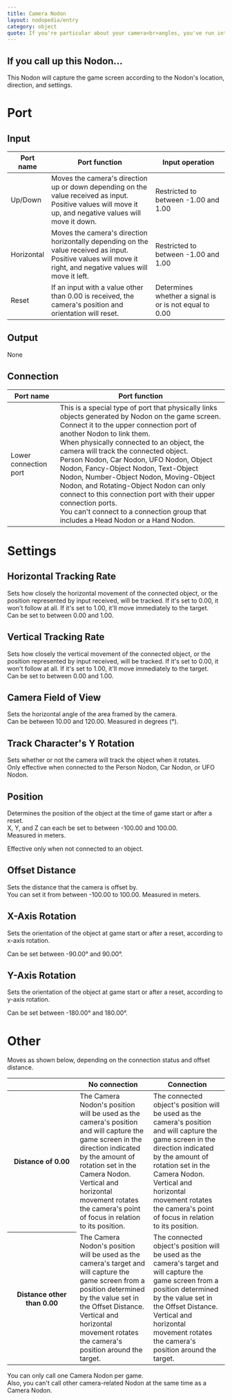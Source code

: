 ```yaml
---
title: Camera Nodon
layout: nodopedia/entry
category: object
quote: If you're particular about your camera<br>angles, you've run into the right Nodon.
---
```


## If you call up this Nodon...
This Nodon will capture the game screen according to the Nodon's location, direction, and settings.

# Port
## Input
<div class="table-wrapper"><table><thead><tr><th>Port name</th><th>Port function</th><th>Input operation</th></tr></thead><tbody><tr><td>Up/Down</td><td>Moves the camera's direction up or down depending on the value received as input.<br>Positive values will move it up, and negative values will move it down.</td><td>Restricted to between -1.00 and 1.00</td></tr><tr><td>Horizontal</td><td>Moves the camera's direction horizontally depending on the value received as input.<br>Positive values will move it right, and negative values will move it left.</td><td>Restricted to between -1.00 and 1.00</td></tr><tr><td>Reset</td><td>If an input with a value other than 0.00 is received, the camera's position and orientation will reset.</td><td>Determines whether a signal is or is not equal to 0.00</td></tr></tbody></table></div>

## Output
None

## Connection
<div class="table-wrapper"><table><thead><tr><th>Port name</th><th>Port function</th></tr></thead><tbody><tr><td>Lower connection port</td><td>This is a special type of port that physically links objects generated by Nodon on the game screen. Connect it to the upper connection port of another Nodon to link them.<br>When physically connected to an object, the camera will track the connected object.<br>Person Nodon, Car Nodon, UFO Nodon, Object Nodon, Fancy-Object Nodon, Text-Object Nodon, Number-Object Nodon, Moving-Object Nodon, and Rotating-Object Nodon can only connect to this connection port with their upper connection ports.<br>You can't connect to a connection group that includes a Head Nodon or a Hand Nodon.</td></tr></tbody></table></div>

# Settings
## Horizontal Tracking Rate
Sets how closely the horizontal movement of the connected object, or the position represented by input received, will be tracked. If it's set to 0.00, it won't follow at all. If it's set to 1.00, it'll move immediately to the target.<br>
Can be set to between 0.00 and 1.00.

## Vertical Tracking Rate
Sets how closely the vertical movement of the connected object, or the position represented by input received, will be tracked. If it's set to 0.00, it won't follow at all. If it's set to 1.00, it'll move immediately to the target.<br>
Can be set to between 0.00 and 1.00.

## Camera Field of View
Sets the horizontal angle of the area framed by the camera.<br>
Can be between 10.00 and 120.00. Measured in degrees (°).

## Track Character's Y Rotation
Sets whether or not the camera will track the object when it rotates.<br>
Only effective when connected to the Person Nodon, Car Nodon, or UFO Nodon.

## Position
Determines the position of the object at the time of game start or after a reset.<br>
X, Y, and Z can each be set to between -100.00 and 100.00.<br>
Measured in meters.

Effective only when not connected to an object.

## Offset Distance
Sets the distance that the camera is offset by.<br>
You can set it from between -100.00 to 100.00. Measured in meters.

## X-Axis Rotation
Sets the orientation of the object at game start or after a reset, according to x-axis rotation.

Can be set between -90.00° and 90.00°.

## Y-Axis Rotation
Sets the orientation of the object at game start or after a reset, according to y-axis rotation.

Can be set between -180.00° and 180.00°.

# Other
Moves as shown below, depending on the connection status and offset distance.


<table class="even"><thead><tr><th style="width: 9rem;"></th><th>No connection</th><th>Connection</th></tr></thead><tbody><tr><th style="width: 9rem;">Distance of 0.00</th><td>The Camera Nodon's position will be used as the camera's position and will capture the game screen in the direction indicated by the amount of rotation set in the Camera Nodon. Vertical and horizontal movement rotates the camera's point of focus in relation to its position.</td><td>The connected object's position will be used as the camera's position and will capture the game screen in the direction indicated by the amount of rotation set in the Camera Nodon. Vertical and horizontal movement rotates the camera's point of focus in relation to its position.</td></tr><tr><th style="width: 9rem;">Distance other than 0.00</th><td>The Camera Nodon's position will be used as the camera's target and will capture the game screen from a position determined by the value set in the Offset Distance. Vertical and horizontal movement rotates the camera's position around the target.</td><td>The connected object's position will be used as the camera's target and will capture the game screen from a position determined by the value set in the Offset Distance. Vertical and horizontal movement rotates the camera's position around the target.</td></tr></tbody></table>


You can only call one Camera Nodon per game.<br>
Also, you can't call other camera-related Nodon at the same time as a Camera Nodon.